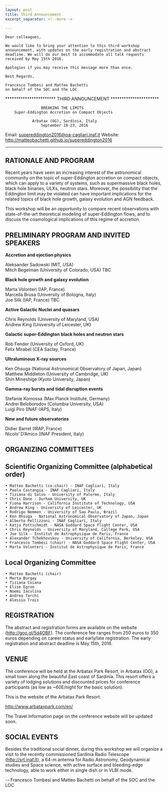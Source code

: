 ```yaml
---
layout: post
title: Third Announcement
excerpt_separator: <!--more-->

---
```


    Dear colleagues,

    We would like to bring your attention to this third workshop announcement, with updates on the early registration and abstract deadline. We will do our best to accommodate all talk requests received by May 15th 2016.

    Apologies if you may receive this message more than once.

    Best Regards,

    Francesco Tombesi and Matteo Bachetti
    on behalf of the SOC and the LOC

<!--more-->

*********************** THIRD ANNOUNCEMENT **********************

                  	BREAKING THE LIMITS
      	Super-Eddington Accretion on Compact Objects

             	Arbatax (OG), Sardinia, Italy
                 	September 19-23, 2016

Email: supereddington2016@oa-cagliari.inaf.it
Website: http://matteobachetti.github.io/supereddington2016

*****************************************************************

RATIONALE AND PROGRAM
---------------------

Recent years have seen an increasing interest of the astronomical community on the topic of super-Eddington accretion on compact objects, which can apply to a variety of systems, such as supermassive black holes, black hole binaries, ULXs, neutron stars. Moreover, the possibility that the Eddington limit may be violated can have important implications for the related topics of black hole growth, galaxy evolution and AGN feedback.

This workshop will be an opportunity to compare recent observations with state-of-the-art theoretical modeling of super-Eddington flows, and to discuss the cosmological implications of this regime of accretion.

PRELIMINARY PROGRAM AND INVITED SPEAKERS
----------------------------------------

<b>Accretion and ejection physics</b><br />

Aleksander Sadowski (MIT, USA)<br />
Mitch Begelman (University of Colorado, USA) TBC<br />

<b>Black hole growth and galaxy evolution</b><br />

Marta Volonteri (IAP, France)<br />
Marcella Brusa (University of Bologna, Italy)<br />
Joe Silk (IAP, France) TBC<br />

<b>Active Galactic Nuclei and quasars</b><br />

Chris Reynolds (University of Maryland, USA)<br />
Andrew King (University of Leicester, UK)<br />

<b>Galactic super-Eddington black holes and neutron stars</b><br />

Rob Fender (University of Oxford, UK)<br />
Felix Mirabel (CEA Saclay, France)<br />

<b>Ultraluminous X-ray sources</b><br />

Ken Ohsuga (National Astronomical Observatory of Japan, Japan)<br />
Matthew Middleton (University of Cambridge, UK)<br />
Shin Mineshige (Kyoto University, Japan)<br />

<b>Gamma-ray bursts and tidal disruption events</b><br />

Stefanie Komossa (Max Planck Institute, Germany)<br />
Andrei Beloborodov (Columbia University, USA)<br />
Luigi Piro (INAF-IAPS, Italy)<br />

<b>New and future observatories</b><br />

Didier Barret (IRAP, France)<br />
Nicolo’ D’Amico (INAF President, Italy)<br />



ORGANIZING COMMITTEES
---------------------

## Scientific Organizing Committee (alphabetical order)

    • Matteo Bachetti (co-chair) - INAF Cagliari, Italy
    • Paola Castangia - INAF Cagliari, Italy
    • Tiziana di Salvo - University of Palermo, Italy
    • Chris Done - Durham University, UK
    • Fiona Harrison - California Institute of Technology, USA
    • Andrew King - University of Leicester, UK
    • Rodrigo Nemmen - University of Sao Paulo, Brazil
    • Ken Ohsuga - National Astronomical Observatory of Japan, Japan
    • Alberto Pellizzoni - INAF Cagliari, Italy
    • Katja Pottschmidt - NASA Goddard Space Flight Center, USA
    • Chris Reynolds - University of Maryland, College Park, USA
    • Joe Silk - Institut de Astrophysique de Paris, France
    • Alexander Tchekhovskoy - University of California, Berkeley, USA
    • Francesco Tombesi (chair) - NASA Goddard Space Flight Center, USA
    • Marta Volonteri - Institut de Astrophysique de Paris, France

## Local Organizing Committee

    • Matteo Bachetti (chair)
    • Marta Burgay
    • Tiziana Coiana
    • Elise Egron
    • Noemi Iacolina
    • Andrea Tarchi
    • Alessio Trois


REGISTRATION
------------

The abstract and registration forms are available on the website (http://goo.gl/5d4OBF). The conference fee ranges from 250 euros to 350 euros depending on career status and early/late registration. The early registration and abstract deadline is May 15th, 2016.

VENUE
-----

The conference will be held at the Arbatax Park Resort, in Arbatax (OG), a small town along the beautiful East coast of Sardinia. This resort offers a variety of lodging solutions and discounted prices for conference participants (as low as ~60E/night for the basic solution).

This is the website of the Arbatax Park Resort:

http://www.arbataxpark.com/en/

The Travel Information page on the conference website will be updated soon.

SOCIAL EVENTS
-------------

Besides the traditional social dinner, during this workshop we will organize a visit to the recently commissioned Sardinia Radio Telescope (http://srt.inaf.it), a 64-m antenna for Radio Astronomy, Geodynamical studies and Space science, with active surface and bleeding-edge technology, able to work either in single dish or in VLBI mode.

-- Francesco Tombesi and Matteo Bachetti
  on behalf of the SOC and the LOC

